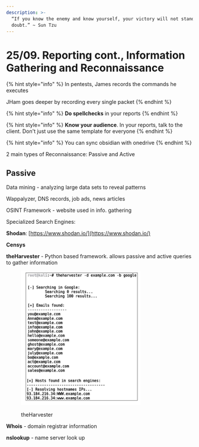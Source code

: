 ```yaml
---
description: >-
  “If you know the enemy and know yourself, your victory will not stand in
  doubt.” ~ Sun Tzu
---
```


# 25/09. Reporting cont., Information Gathering and Reconnaissance

{% hint style="info" %}
In pentests, James records the commands he executes

JHam goes deeper by recording every single packet
{% endhint %}

{% hint style="info" %}
**Do spellchecks** in your reports
{% endhint %}

{% hint style="info" %}
**Know your audience**. In your reports, talk to the client. Don't just use the same template for everyone
{% endhint %}

{% hint style="info" %}
You can sync obsidian with onedrive
{% endhint %}

2 main types of Reconnaissance: Passive and Active

## Passive

Data mining - analyzing large data sets to reveal patterns

Wappalyzer, DNS records, job ads, news articles

OSINT Framework - website used in info. gathering

Specialized Search Engines:&#x20;

**Shodan**: [https://www.shodan.io/](https://www.shodan.io/)

**Censys**

**theHarvester** - Python based framework. allows passive and active queries to gather information

<figure><img src="../../.gitbook/assets/image (15).png" alt=""><figcaption><p>theHarvester</p></figcaption></figure>

**Whois** - domain registrar information

**nslookup** - name server look up
